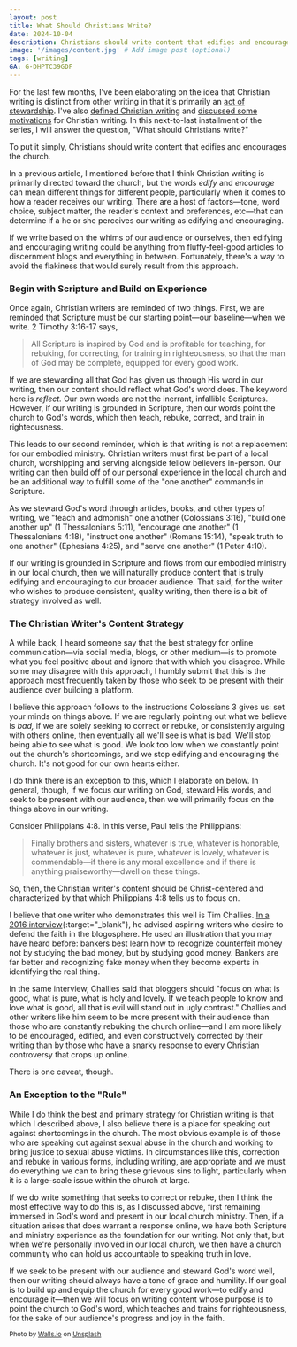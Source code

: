 ```yaml
---
layout: post
title: What Should Christians Write? 
date: 2024-10-04
description: Christians should write content that edifies and encourages the church.
image: '/images/content.jpg' # Add image post (optional)
tags: [writing]
GA: G-DHPTC39GDF
---
```

For the last few months, I've been elaborating on the idea that Christian writing is distinct from other writing in that it's primarily an [act of stewardship](https://www.meredithcook.net/christian-writing-stewardship). I've also [defined Christian writing](https://www.meredithcook.net/what-is-christian-writing) and [discussed some motivations](https://www.meredithcook.net/why-should-christians-write) for Christian writing. In this next-to-last installment of the series, I will answer the question, "What should Christians write?"

To put it simply, Christians should write content that edifies and encourages the church.

In a previous article, I mentioned before that I think Christian writing is primarily directed toward the church, but the words *edify* and *encourage* can mean different things for different people, particularly when it comes to how a reader receives our writing. There are a host of factors—tone, word choice, subject matter, the reader's context and preferences, etc—that can determine if a he or she perceives our writing as edifying and encouraging. 

If we write based on the whims of our audience or ourselves, then edifying and encouraging writing could be anything from fluffy-feel-good articles to discernment blogs and everything in between. Fortunately, there's a way to avoid the flakiness that would surely result from this approach.

### Begin with Scripture and Build on Experience

Once again, Christian writers are reminded of two things. First, we are reminded that Scripture must be our starting point—our baseline—when we write. 2 Timothy 3:16-17 says,
> All Scripture is inspired by God and is profitable for teaching, for rebuking, for correcting, for training in righteousness, so that the man of God may be complete, equipped for every good work. 

If we are stewarding all that God has given us through His word in our writing, then our content should reflect what God's word does. The keyword here is *reflect.* Our own words are not the inerrant, infallible Scriptures. However, if our writing is grounded in Scripture, then our words point the church to God's words, which then teach, rebuke, correct, and train in righteousness. 

This leads to our second reminder, which is that writing is not a replacement for our embodied ministry. Christian writers must first be part of a local church, worshipping and serving alongside fellow believers in-person. Our writing can then build off of our personal experience in the local church and be an additional way to fulfill some of the "one another" commands in Scripture. 

As we steward God's word through articles, books, and other types of writing, we "teach and admonish" one another (Colossians 3:16), "build one another up" (1 Thessalonians 5:11), "encourage one another" (1 Thessalonians 4:18), "instruct one another" (Romans 15:14), "speak truth to one another" (Ephesians 4:25), and "serve one another" (1 Peter 4:10). 

If our writing is grounded in Scripture and flows from our embodied ministry in our local church, then we will naturally produce content that is truly edifying and encouraging to our broader audience. That said, for the writer who wishes to produce consistent, quality writing, then there is a bit of strategy involved as well. 

### The Christian Writer's Content Strategy

A while back, I heard someone say that the best strategy for online communication—via social media, blogs, or other medium—is to promote what you feel positive about and ignore that with which you disagree. While some may disagree with this approach, I humbly submit that this is the approach most frequently taken by those who seek to be present with their audience over building a platform. 

I believe this approach follows to the instructions Colossians 3 gives us: set your minds on things above. If we are regularly pointing out what we believe is *bad,* if we are solely seeking to correct or rebuke, or consistently arguing with others online, then eventually all we'll see is what is bad. We'll stop being able to see what is good. We look too low when we constantly point out the church's shortcomings, and we stop edifying and encouraging the church. It's not good for our own hearts either. 

I do think there is an exception to this, which I elaborate on below. In general, though, if we focus our writing on God, steward His words, and seek to be present with our audience, then we will primarily focus on the things above in our writing. 

Consider Philippians 4:8. In this verse, Paul tells the Philippians:
>Finally brothers and sisters, whatever is true, whatever is honorable, whatever is just, whatever is pure, whatever is lovely, whatever is commendable—if there is any moral excellence and if there is anything praiseworthy—dwell on these things.

So, then, the Christian writer's content should be Christ-centered and characterized by that which Philippians 4:8 tells us to focus on. 

I believe that one writer who demonstrates this well is Tim Challies. [In a 2016 interview](https://g3min.org/tim-challies-interview/){:target="_blank"}, he advised aspiring writers who desire to defend the faith in the blogosphere. He used an illustration that you may have heard before: bankers best learn how to recognize counterfeit money not by studying the bad money, but by studying good money. Bankers are far better and recognizing fake money when they become experts in identifying the real thing. 

In the same interview, Challies said that bloggers should "focus on what is good, what is pure, what is holy and lovely. If we teach people to know and love what is good, all that is evil will stand out in ugly contrast." Challies and other writers like him seem to be more present with their audience than those who are constantly rebuking the church online—and I am more likely to be encouraged, edified, and even constructively corrected by their writing than by those who have a snarky response to every Christian controversy that crops up online. 

There is one caveat, though.

### An Exception to the "Rule"

While I do think the best and primary strategy for Christian writing is that which I described above, I also believe there is a place for speaking out against shortcomings in the church. The most obvious example is of those who are speaking out against sexual abuse in the church and working to bring justice to sexual abuse victims. In circumstances like this, correction and rebuke in various forms, including writing, are appropriate and we must do everything we can to bring these grievous sins to light, particularly when it is a large-scale issue within the church at large. 

If we do write something that seeks to correct or rebuke, then I think the most effective way to do this is, as I discussed above, first remaining immersed in God's word and present in our local church ministry. Then, if a situation arises that does warrant a response online, we have both Scripture and ministry experience as the foundation for our writing. Not only that, but when we're personally involved in our local church, we then have a church community who can hold us accountable to speaking truth in love. 

If we seek to be present with our audience and steward God's word well, then our writing should always have a tone of grace and humility. If our goal is to build up and equip the church for every good work—to edify and encourage it—then we will focus on writing content whose purpose is to point the church to God's word, which teaches and trains for righteousness, for the sake of our audience's progress and joy in the faith. 

<sub>Photo by <a href="https://unsplash.com/@walls_io?utm_content=creditCopyText&utm_medium=referral&utm_source=unsplash">Walls.io</a> on <a href="https://unsplash.com/photos/a-notepad-with-a-spiral-bound-notebook-on-it-next-to-a-keyboard-Z1Sh0Ti7bqQ?utm_content=creditCopyText&utm_medium=referral&utm_source=unsplash">Unsplash</a></sub>
  